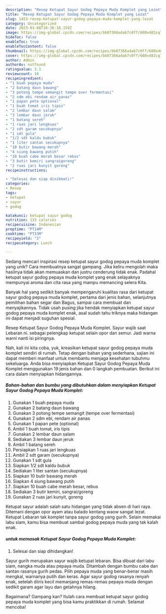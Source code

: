 ```yaml
---
description: "Resep Ketupat Sayur Godog Pepaya Muda Komplet yang Lezat"
title: "Resep Ketupat Sayur Godog Pepaya Muda Komplet yang Lezat"
slug: 1453-resep-ketupat-sayur-godog-pepaya-muda-komplet-yang-lezat
category: Uncategorized
date: 2023-03-08T10:36:18.159Z
image: https://img-global.cpcdn.com/recipes/bb07366adab7c0ff/680x482cq70/ketupat-sayur-godog-pepaya-muda-komplet-foto-resep-utama.jpg
hideToc: false
enableToc: true
enableTocContent: false
thumbnail: https://img-global.cpcdn.com/recipes/bb07366adab7c0ff/680x482cq70/ketupat-sayur-godog-pepaya-muda-komplet-foto-resep-utama.jpg
cover: https://img-global.cpcdn.com/recipes/bb07366adab7c0ff/680x482cq70/ketupat-sayur-godog-pepaya-muda-komplet-foto-resep-utama.jpg
author: Admin
authorAv: notfound
ratingvalue: 3.1
reviewcount: 16
recipeingredient:
- "1 buah pepaya muda"
- "2 batang daun bawang"
- "3 potong tempe semangit tempe over fermentasi"
- "2 sdm ebi rendam air panas"
- "1 papan pete optional"
- "1 buah tomat iris tipis"
- "2 lembar daun salam"
- "3 lembar daun jeruk"
- "1 batang sereh"
- "1 ruas jari lengkuas"
- "2 sdt garam secukupnya"
- "1 sdt gula"
- "1/2 sdt kaldu bubuk"
- "1 liter santan secukupnya"
- "10 butir bawang merah"
- "4 siung bawang putih"
- "10 buah cabe merah besar rebus"
- "3 butir kemiri sangraigoreng"
- "2 ruas jari kunyit goreng"
recipeinstructions:

- "Selesai dan siap dinikmati!"
categories:
- Resep
tags:
- ketupat
- sayur
- godog

katakunci: ketupat sayur godog 
nutrition: 133 calories
recipecuisine: Indonesian
preptime: "PT14M"
cooktime: "PT33M"
recipeyield: "3"
recipecategory: Lunch

---
```





Sedang mencari inspirasi resep ketupat sayur godog pepaya muda komplet yang unik? Cara membuatnya sangat gampang. Jika keliru mengolah maka hasilnya tidak akan memuaskan dan justru cenderung tidak enak. Padahal ketupat sayur godog pepaya muda komplet yang enak selayaknya mempunyai aroma dan cita rasa yang mampu memancing selera Kita.





Banyak hal yang sedikit banyak mempengaruhi kualitas rasa dari ketupat sayur godog pepaya muda komplet, pertama dari jenis bahan, selanjutnya pemilihan bahan segar dan Bagus, sampai cara membuat dan menyajikannya. Tidak usah pusing jika hendak menyiapkan ketupat sayur godog pepaya muda komplet enak,      asal sudah tahu triknya maka hidangan ini dapat menjadi suguhan spesial.














Resep Ketupat Sayur Godog Pepaya Muda Komplet. Sayur wajib saat Lebaran ni. sebagai pelengkap ketupat selain opor dan semur. Jadi warna warni nanti isi piringnya.






Nah, kali ini kita coba, yuk, kreasikan ketupat sayur godog pepaya muda komplet sendiri di rumah. Tetap dengan bahan yang sederhana, sajian ini dapat memberi manfaat untuk membantu menjaga kesehatan tubuhmu sekeluarga. Anda bisa menyiapkan Ketupat Sayur Godog Pepaya Muda Komplet menggunakan 19 jenis bahan dan 0 langkah pembuatan. Berikut ini cara dalam menyiapkan hidangannya.

<!--inarticleads1-->

##### Bahan-bahan dan bumbu yang dibutuhkan dalam menyiapkan Ketupat Sayur Godog Pepaya Muda Komplet:

1. Gunakan 1 buah pepaya muda
1. Gunakan 2 batang daun bawang
1. Gunakan 3 potong tempe semangit (tempe over fermentasi)
1. Gunakan 2 sdm ebi, rendam air panas
1. Gunakan 1 papan pete (optional)
1. Ambil 1 buah tomat, iris tipis
1. Gunakan 2 lembar daun salam
1. Sediakan 3 lembar daun jeruk
1. Ambil 1 batang sereh
1. Persiapkan 1 ruas jari lengkuas
1. Ambil 2 sdt garam (secukupnya)
1. Gunakan 1 sdt gula
1. Siapkan 1/2 sdt kaldu bubuk
1. Sediakan 1 liter santan (secukupnya)
1. Siapkan 10 butir bawang merah
1. Siapkan 4 siung bawang putih
1. Siapkan 10 buah cabe merah besar, rebus
1. Sediakan 3 butir kemiri, sangrai/goreng
1. Gunakan 2 ruas jari kunyit, goreng


Ketupat sayur adalah salah satu hidangan yang tidak absen di hari raya. Ditemani dengan opor ayam atau balado kentang waow sangat lezat. Ketupat Lebaran tak komplet tanpa sayur godog yang gurih. Selain memakai labu siam, kamu bisa membuat sambal godog pepaya muda yang tak kalah enak. 

<!--inarticleads2-->

#####  untuk memasak Ketupat Sayur Godog Pepaya Muda Komplet:


1. Selesai dan siap dihidangkan!

Sayur gurih merupakan sayur wajib ketupat lebaran. Bisa dibuat dari labu siam, nangka muda atau pepaya muda. Ditambah dengan bumbu cabe dan santan rasanya gurih pedas. Pilih pepaya muda yang benar-benar masih mengkal, warnanya putih dan keras. Agar sayur godog rasanya renyah enak, setelah diiris kecil memanjang remas-remas pepaya muda dengan sedikit garam agar layu dan getahnya hilang. 

Bagaimana? Gampang kan? Itulah cara membuat ketupat sayur godog pepaya muda komplet yang bisa kamu praktikkan di rumah. Selamat mencoba!
